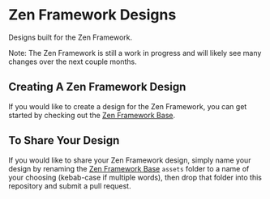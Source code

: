 # Zen Framework Designs
Designs built for the Zen Framework. 

Note: The Zen Framework is still a work in progress and will likely see many changes over the next couple months.

## Creating A Zen Framework Design
If you would like to create a design for the Zen Framework, you can get started by checking out the [Zen Framework Base](https://github.com/zen-framework/base "Zen Framework Base").

## To Share Your Design
If you would like to share your Zen Framework design, simply name your design by renaming the [Zen Framework Base](https://github.com/zen-framework/base "Zen Framework Base") `assets` folder to a name of your choosing (kebab-case if multiple words), then drop that folder into this repository and submit a pull request.
